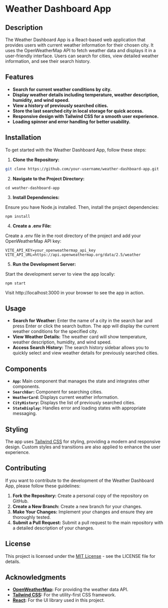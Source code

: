 # Weather Dashboard App

## Description

The Weather Dashboard App is a React-based web application that provides users with current weather information for their chosen city. It uses the OpenWeatherMap API to fetch weather data and displays it in a user-friendly interface. Users can search for cities, view detailed weather information, and see their search history.

## Features

- **Search for current weather conditions by city.**
- **Display weather details including temperature, weather description, humidity, and wind speed.**
- **View a history of previously searched cities.**
- **Store the last searched city in local storage for quick access.**
- **Responsive design with Tailwind CSS for a smooth user experience.**
- **Loading spinner and error handling for better usability.**

## Installation

To get started with the Weather Dashboard App, follow these steps:

1. **Clone the Repository:**

```bash
git clone https://github.com/your-username/weather-dashboard-app.git
```

2. **Navigate to the Project Directory:**

```
cd weather-dashboard-app
```

3. **Install Dependencies:**

Ensure you have Node.js installed. Then, install the project dependencies:

```
npm install
```

4. **Create a .env File:**

Create a .env file in the root directory of the project and add your OpenWeatherMap API key:

```
VITE_API_KEY=your_openweathermap_api_key
VITE_API_URL=https://api.openweathermap.org/data/2.5/weather
```

5. **Run the Development Server:**

Start the development server to view the app locally:

```
npm start
```

Visit http://localhost:3000 in your browser to see the app in action.

## Usage

- **Search for Weather:** Enter the name of a city in the search bar and press Enter or click the search button. The app will display the current weather conditions for the specified city.
- **View Weather Details:** The weather card will show temperature, weather description, humidity, and wind speed.
- **Access Search History:** The search history sidebar allows you to quickly select and view weather details for previously searched cities.

## Components

- **`App`:** Main component that manages the state and integrates other components.
- **`SearchBar`:** Component for searching cities.
- **`WeatherCard`:** Displays current weather information.
- **`CityHistory`:** Displays the list of previously searched cities.
- **`StateDisplay`:** Handles error and loading states with appropriate messaging.

## Styling

The app uses [Tailwind CSS](https://tailwindcss.com/) for styling, providing a modern and responsive design. Custom styles and transitions are also applied to enhance the user experience.

## Contributing

If you want to contribute to the development of the Weather Dashboard App, please follow these guidelines:

1. **Fork the Repository:** Create a personal copy of the repository on GitHub.
2. **Create a New Branch:** Create a new branch for your changes.
3. **Make Your Changes:** Implement your changes and ensure they are thoroughly tested.
4. **Submit a Pull Request:** Submit a pull request to the main repository with a detailed description of your changes.

## License

This project is licensed under the [MIT License](LICENSE) - see the LICENSE file for details.

## Acknowledgments

- **[OpenWeatherMap](https://openweathermap.org/):** For providing the weather data API.
- **[Tailwind CSS](https://tailwindcss.com/):** For the utility-first CSS framework.
- **[React](https://reactjs.org/):** For the UI library used in this project.
